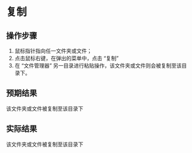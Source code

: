 # 复制

## 操作步骤

1. 鼠标指针指向任一文件夹或文件；
2. 点击鼠标右键，在弹出的菜单中，点击 “复制”
3. 在 “文件管理器” 另一目录进行粘贴操作，该文件夹或文件则会被复制至该目录下。

## 预期结果

该文件夹或文件被复制至该目录下

## 实际结果

该文件夹或文件被复制至该目录下
